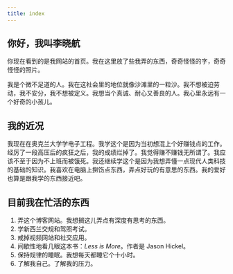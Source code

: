 ```yaml
---
title: index
---
```

## 你好，我叫李晓航

你现在看到的是我网站的首页。我在这里放了些我弄的东西，奇奇怪怪的字，奇奇怪怪的照片。

我是个微不足道的人。我在这社会里的地位就像沙滩里的一粒沙。我不想被迫劳动，我不安分，我不想被定义。我想当个真诚、耐心又善良的人。我心里永远有一个好奇的小孩儿。

## 我的近况

我现在在奥克兰大学学电子工程。我学这个是因为当初想混上个好赚钱点的工作。经厉了一段高压后的疯狂之后，我的成绩烂掉了。我觉得赚不赚钱无所谓了。我应该不至于因为不上班而被饿死。我还继续学这个是因为我想弄懂一点现代人类科技的基础的知识。我喜欢在电脑上捯饬点东西，弄点好玩的有意思的东西。我的爱好也算是跟我学的东西接近吧。

## 目前我在忙活的东西

1. 弄这个博客网站。我想搁这儿弄点有深度有思考的东西。
2. 学新西兰交规和驾照考试。
3. 戒掉视频网站和社交应用。
4. 间歇性地看几眼这本书：*Less is More*。作者是 Jason Hickel。
5. 保持规律的睡眠。我想每天都睡它个十小时。
6. 了解我自己。了解我的压力。
